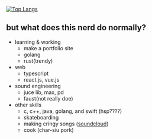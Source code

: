 [![Top Langs](https://github-readme-stats-beryl-xi.vercel.app/api/top-langs/?username=jumang4423&layout=compact&hide=GLSL)](https://github.com/jumang4423)
## but what does this nerd do normally?
- learning & working
  - make a portfolio site
  - golang
  - rust(trendy)
- web
  - typescript
  - react.js, vue.js
- sound engineering
  - juce lib, max, pd
  - faust(not really doe)
- other skills
  - c, c++, java, golang, and swift (hsp????)
  - skateboarding
  - making cringy songs ([soundcloud](https://soundcloud.com/jumanjixxx))
  - cook (char-siu pork)
